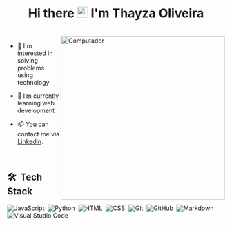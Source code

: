 <h1 align="center"  height="30px" >Hi there <img src="https://raw.githubusercontent.com/kaueMarques/kaueMarques/master/hi.gif"height="25px">  I'm Thayza Oliveira </h1> 

<br>

<img src="https://github-readme-stats.vercel.app/api/top-langs/?username=tthayza&show_icons=true&layout=compact&theme=dark"  width="380px" align="right" alt="Computador">

<p align="left">
  
  - 👀 I'm interested in solving problems using technology

  - 🚀 I’m currently learning web development

  - 📫 You can contact me via [Linkedin](https://www.linkedin.com/in/tthayza-oliveira/).
</p>

<br>


## 🛠 &nbsp;Tech Stack
![JavaScript](https://img.shields.io/badge/-JavaScript-05122A?style=flat&logo=javascript)&nbsp;
![Python](https://img.shields.io/badge/-Python-05122A?style=flat&logo=python)&nbsp;
![HTML](https://img.shields.io/badge/-HTML-05122A?style=flat&logo=HTML5)&nbsp;
![CSS](https://img.shields.io/badge/-CSS-05122A?style=flat&logo=CSS3&logoColor=1572B6)&nbsp;
![Git](https://img.shields.io/badge/-Git-05122A?style=flat&logo=git)&nbsp;
![GitHub](https://img.shields.io/badge/-GitHub-05122A?style=flat&logo=github)&nbsp;
![Markdown](https://img.shields.io/badge/-Markdown-05122A?style=flat&logo=markdown)&nbsp;
![Visual Studio Code](https://img.shields.io/badge/-Visual%20Studio%20Code-05122A?style=flat&logo=visual-studio-code&logoColor=007ACC)&nbsp;


<br>



